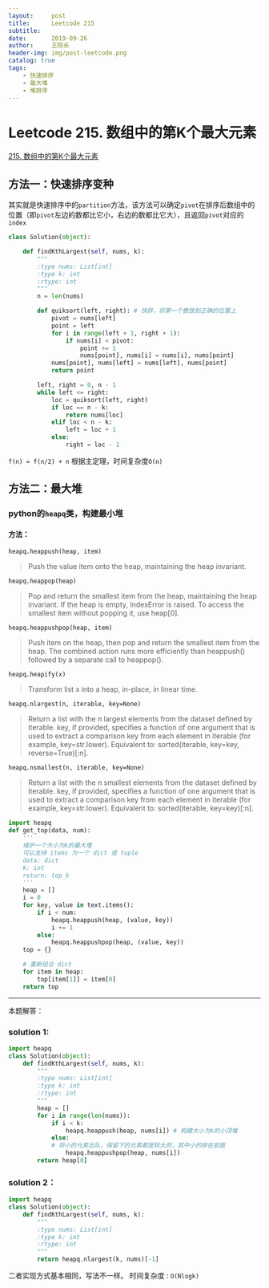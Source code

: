 ```yaml
---
layout:     post
title:      Leetcode 215
subtitle:   
date:       2019-09-26
author:     王院长
header-img: img/post-leetcode.png
catalog: true
tags:
    - 快速排序
    - 最大堆
    - 堆排序
---
```


# Leetcode 215. 数组中的第K个最大元素

[215. 数组中的第K个最大元素](https://leetcode-cn.com/problems/kth-largest-element-in-an-array/)
## 方法一：快速排序变种
其实就是快速排序中的`partition`方法，该方法可以确定`pivot`在排序后数组中的位置（即`pivot`左边的数都比它小，右边的数都比它大），且返回`pivot`对应的`index`

```python
class Solution(object):

    def findKthLargest(self, nums, k):
        """
        :type nums: List[int]
        :type k: int
        :rtype: int
        """
        n = len(nums)

        def quiksort(left, right): # 快排，将第一个数放到正确的位置上
            pivot = nums[left]
            point = left
            for i in range(left + 1, right + 1):
                if nums[i] < pivot:
                    point += 1
                    nums[point], nums[i] = nums[i], nums[point]
            nums[point], nums[left] = nums[left], nums[point]
            return point

        left, right = 0, n - 1
        while left <= right:
            loc = quiksort(left, right)
            if loc == n - k:
                return nums[loc]
            elif loc < n - k:
                left = loc + 1
            else:
                right = loc - 1

```
`f(n) = f(n/2) + n`
根据主定理，时间复杂度`O(n)`

## 方法二：最大堆
### python的`heapq`类，构建最小堆
#### 方法：
`heapq.heappush(heap, item)`
> Push the value item onto the heap, maintaining the heap invariant.

`heapq.heappop(heap)`
> Pop and return the smallest item from the heap, maintaining the heap invariant. If the heap is empty, IndexError is raised. To access the smallest item without popping it, use heap[0].

`heapq.heappushpop(heap, item)`
> Push item on the heap, then pop and return the smallest item from the heap. The combined action runs more efficiently than heappush() followed by a separate call to heappop().

`heapq.heapify(x)`
> Transform list x into a heap, in-place, in linear time.

`heapq.nlargest(n, iterable, key=None)`
> Return a list with the n largest elements from the dataset defined by iterable. key, if provided, specifies a function of one argument that is used to extract a comparison key from each element in iterable (for example, key=str.lower). 
> Equivalent to: sorted(iterable, key=key, reverse=True)[:n].

`heapq.nsmallest(n, iterable, key=None)`
> Return a list with the n smallest elements from the dataset defined by iterable. key, if provided, specifies a function of one argument that is used to extract a comparison key from each element in iterable (for example, key=str.lower). 
> Equivalent to: sorted(iterable, key=key)[:n].

```python
import heapq
def get_top(data, num):
    '''
    维护一个大小为k的最大堆
    可以支持 items 为一个 dict 或 tuple
    data: dict
    k: int
    return: top_k
    '''
    heap = []
    i = 0
    for key, value in text.items():
        if i < num:
            heapq.heappush(heap, (value, key))
            i += 1
        else:
            heapq.heappushpop(heap, (value, key))
    top = {}

    # 重新组合 dict
    for item in heap:
        top[item[1]] = item[0]
    return top
```
----
本题解答：
### solution 1:
```python
import heapq
class Solution(object):
    def findKthLargest(self, nums, k):
        """
        :type nums: List[int]
        :type k: int
        :rtype: int
        """
        heap = []
        for i in range(len(nums)):
            if i < k:
                heapq.heappush(heap, nums[i]) # 构建大小为k的小顶堆
            else:
            # 将小的元素出队，保留下的元素都是较大的，其中小的排在前面
                heapq.heappushpop(heap, nums[i]) 
        return heap[0]
```

### solution 2：
```python
import heapq
class Solution(object):
    def findKthLargest(self, nums, k):
        """
        :type nums: List[int]
        :type k: int
        :rtype: int
        """
        return heapq.nlargest(k, nums)[-1]
```
二者实现方式基本相同，写法不一样。
时间复杂度 : `O(Nlogk)`
